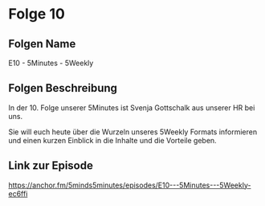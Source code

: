 # Folge 10

## Folgen Name

E10 - 5Minutes - 5Weekly

## Folgen Beschreibung

In der 10. Folge unserer 5Minutes ist Svenja Gottschalk aus unserer HR bei uns.

Sie will euch heute über die Wurzeln unseres 5Weekly Formats informieren und einen kurzen Einblick in die Inhalte und die Vorteile geben.

## Link zur Episode

<https://anchor.fm/5minds5minutes/episodes/E10---5Minutes---5Weekly-ec6ffi>
